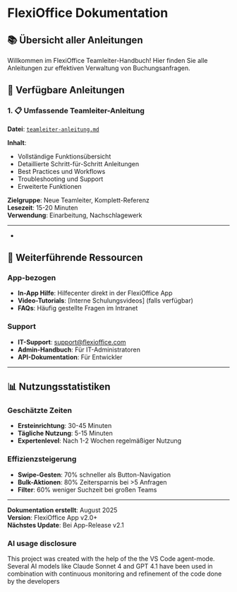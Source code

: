 # FlexiOffice Dokumentation 

## 📚 Übersicht aller Anleitungen

Willkommen im FlexiOffice Teamleiter-Handbuch! Hier finden Sie alle Anleitungen zur effektiven Verwaltung von Buchungsanfragen.

## 📖 Verfügbare Anleitungen

### 1. 📋 Umfassende Teamleiter-Anleitung
**Datei**: [`teamleiter-anleitung.md`](./teamleiter-anleitung.md)

**Inhalt**:
- Vollständige Funktionsübersicht
- Detaillierte Schritt-für-Schritt Anleitungen
- Best Practices und Workflows
- Troubleshooting und Support
- Erweiterte Funktionen

**Zielgruppe**: Neue Teamleiter, Komplett-Referenz  
**Lesezeit**: 15-20 Minuten  
**Verwendung**: Einarbeitung, Nachschlagewerk

---

-
## 🔗 Weiterführende Ressourcen

### App-bezogen
- **In-App Hilfe**: Hilfecenter direkt in der FlexiOffice App
- **Video-Tutorials**: [Interne Schulungsvideos] (falls verfügbar)
- **FAQs**: Häufig gestellte Fragen im Intranet

### Support
- **IT-Support**: support@flexioffice.com
- **Admin-Handbuch**: Für IT-Administratoren
- **API-Dokumentation**: Für Entwickler

---

## 📊 Nutzungsstatistiken

### Geschätzte Zeiten
- **Ersteinrichtung**: 30-45 Minuten
- **Tägliche Nutzung**: 5-15 Minuten
- **Expertenlevel**: Nach 1-2 Wochen regelmäßiger Nutzung

### Effizienzsteigerung
- **Swipe-Gesten**: 70% schneller als Button-Navigation
- **Bulk-Aktionen**: 80% Zeitersparnis bei >5 Anfragen
- **Filter**: 60% weniger Suchzeit bei großen Teams

---

**Dokumentation erstellt**: August 2025  
**Version**: FlexiOffice App v2.0+  
**Nächstes Update**: Bei App-Release v2.1


### AI usage disclosure
This project was created with the help of the the VS Code agent-mode. Several AI models like Claude Sonnet 4 and GPT 4.1 have been used in combination with continuous monitoring and refinement of the code done by the developers
